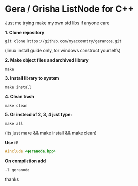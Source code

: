 # Gera / Grisha ListNode for C++  
Just me trying make my own std libs if anyone care  
  
**1. Clone repository**  
```Shell
git clone https://github.com/myaccountry/geranode.git  
```
(linux install guide only, for windows construct yourselfs)  
  
**2. Make object files and archived library**  
```Shell
make
```  
**3. Install library to system**  
```Shell
make install
```  
**4. Clean trash**  
```Shell
make clean
```  
 
**5. Or instead of 2, 3, 4 just type:**  
```Shell
make all
```  
(its just make && make install && make clean)  
  
**Use it!**  
```C++
#include <geranode.hpp>
```  
**On compilation add**   
```Shell
-l geranode
```  
  
thanks 
